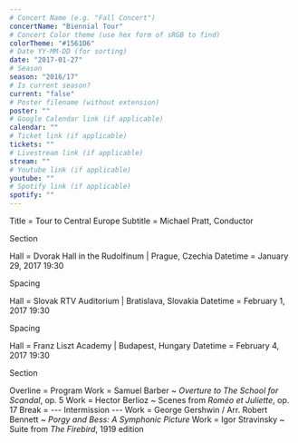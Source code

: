 ```yaml
---
# Concert Name (e.g. "Fall Concert")
concertName: "Biennial Tour"
# Concert Color theme (use hex form of sRGB to find)
colorTheme: "#1561D6"
# Date YY-MM-DD (for sorting)
date: "2017-01-27"
# Season
season: "2016/17"
# Is current season?
current: "false"
# Poster filename (without extension)
poster: ""
# Google Calendar link (if applicable)
calendar: ""
# Ticket link (if applicable)
tickets: ""
# Livestream link (if applicable)
stream: ""
# Youtube link (if applicable)
youtube: ""
# Spotify link (if applicable)
spotify: ""
---
```

Title = Tour to Central Europe
Subtitle = Michael Pratt, Conductor

Section

Hall = Dvorak Hall in the Rudolfinum | Prague, Czechia
Datetime = January 29, 2017 19:30

Spacing

Hall = Slovak RTV Auditorium | Bratislava, Slovakia
Datetime = February 1, 2017 19:30

Spacing

Hall = Franz Liszt Academy | Budapest, Hungary
Datetime = February 4, 2017 19:30

Section

Overline = Program
Work = Samuel Barber ~ *Overture to The School for Scandal*, op. 5
Work = Hector Berlioz ~ Scenes from *Roméo et Juliette*, op. 17
Break = --- Intermission ---
Work = George Gershwin / Arr. Robert Bennett ~ *Porgy and Bess: A Symphonic Picture*
Work = Igor Stravinsky ~ Suite from *The Firebird*, 1919 edition
